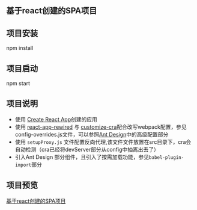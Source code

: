 ## 基于react创建的SPA项目

## 项目安装

npm install

## 项目启动

npm start

## 项目说明
- 使用 [Create React App](https://www.html.cn/create-react-app/docs/getting-started/)创建的应用
- 使用 [react-app-rewired](https://github.com/timarney/react-app-rewired/blob/master/README_zh.md) 与 [customize-cra](https://github.com/arackaf/customize-cra)配合改写webpack配置，参见config-overrides.js文件，可以参照[Ant Design](https://ant.design/docs/react/use-with-create-react-app-cn)中的高级配置部分
- 使用 `setupProxy.js` 文件配置反向代理,该文件文件放置在src目录下，cra会自动检测（cra已经将devServer部分从config中抽离出去了）
- 引入Ant Design 部分组件，且引入了按需加载功能，参见`babel-plugin-import`部分

## 项目预览

[基于react创建的SPA项目](http://122.51.207.71:3001/react)
